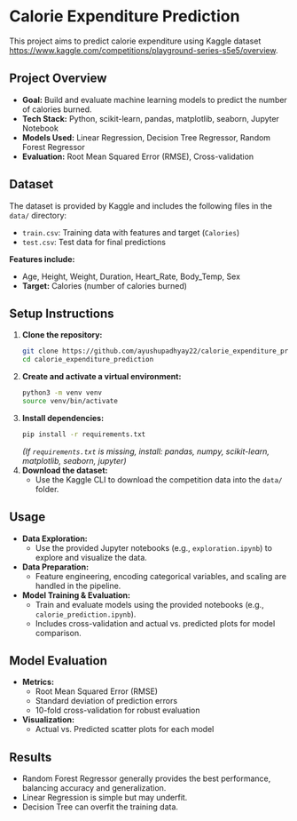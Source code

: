 # Calorie Expenditure Prediction

This project aims to predict calorie expenditure using Kaggle dataset https://www.kaggle.com/competitions/playground-series-s5e5/overview.

## Project Overview
- **Goal:** Build and evaluate machine learning models to predict the number of calories burned.
- **Tech Stack:** Python, scikit-learn, pandas, matplotlib, seaborn, Jupyter Notebook
- **Models Used:** Linear Regression, Decision Tree Regressor, Random Forest Regressor
- **Evaluation:** Root Mean Squared Error (RMSE), Cross-validation

## Dataset
The dataset is provided by Kaggle and includes the following files in the `data/` directory:
- `train.csv`: Training data with features and target (`Calories`)
- `test.csv`: Test data for final predictions

**Features include:**
- Age, Height, Weight, Duration, Heart_Rate, Body_Temp, Sex
- **Target:** Calories (number of calories burned)

## Setup Instructions
1. **Clone the repository:**
   ```bash
   git clone https://github.com/ayushupadhyay22/calorie_expenditure_prediction
   cd calorie_expenditure_prediction
   ```
2. **Create and activate a virtual environment:**
   ```bash
   python3 -m venv venv
   source venv/bin/activate
   ```
3. **Install dependencies:**
   ```bash
   pip install -r requirements.txt
   ```
   *(If `requirements.txt` is missing, install: pandas, numpy, scikit-learn, matplotlib, seaborn, jupyter)*
4. **Download the dataset:**
   - Use the Kaggle CLI to download the competition data into the `data/` folder.

## Usage
- **Data Exploration:**
  - Use the provided Jupyter notebooks (e.g., `exploration.ipynb`) to explore and visualize the data.
- **Data Preparation:**
  - Feature engineering, encoding categorical variables, and scaling are handled in the pipeline.
- **Model Training & Evaluation:**
  - Train and evaluate models using the provided notebooks (e.g., `calorie_prediction.ipynb`).
  - Includes cross-validation and actual vs. predicted plots for model comparison.

## Model Evaluation
- **Metrics:**
  - Root Mean Squared Error (RMSE)
  - Standard deviation of prediction errors
  - 10-fold cross-validation for robust evaluation
- **Visualization:**
  - Actual vs. Predicted scatter plots for each model

## Results
- Random Forest Regressor generally provides the best performance, balancing accuracy and generalization.
- Linear Regression is simple but may underfit.
- Decision Tree can overfit the training data.